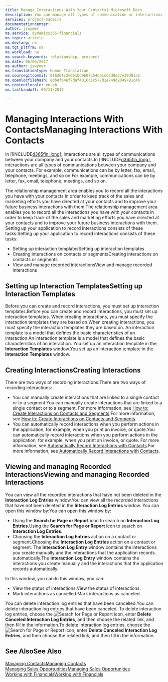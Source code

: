 ```yaml
---
title: Manage Interactions With Your Contacts| Microsoft Docs
description: You can manage all types of communication or interactions between your company and your contacts, for example, letters, phone calls, meetings, and so on.
services: project-madeira
documentationcenter: 
author: jswymer
ms.service: dynamics365-financials
ms.topic: article
ms.devlang: na
ms.tgt_pltfrm: na
ms.workload: na
ms.search.keywords: relationship, prospect
ms.date: 06/06/2017
ms.author: jswymer
ms.translationtype: Human Translation
ms.sourcegitcommit: 81636fc2e661bd9b07c54da1cd5d0d27e30d01a2
ms.openlocfilehash: 8dbefb4ef7daf4016c5c577d1e749d2049791c4b
ms.contentlocale: en-gb
ms.lasthandoff: 09/11/2017

---
```

# <a name="managing-interactions-with-contacts"></a><span data-ttu-id="f4f77-103">Managing Interactions With Contacts</span><span class="sxs-lookup"><span data-stu-id="f4f77-103">Managing Interactions With Contacts</span></span>
<span data-ttu-id="f4f77-104">In [!INCLUDE[d365fin_long](includes/d365fin_long_md.md)], interactions are all types of communications between your company and your contacts.</span><span class="sxs-lookup"><span data-stu-id="f4f77-104">In [!INCLUDE[d365fin_long](includes/d365fin_long_md.md)], interactions are all types of communications between your company and your contacts.</span></span> <span data-ttu-id="f4f77-105">For example, communications can be by letter, fax, email, telephone, meetings, and so on.</span><span class="sxs-lookup"><span data-stu-id="f4f77-105">For example, communications can be by letter, fax, email, telephone, meetings, and so on.</span></span>

<span data-ttu-id="f4f77-106">The relationship management area enables you to record all the interactions you have with your contacts in order to keep track of the sales and marketing efforts you have directed at your contacts and to improve your future business interactions with them.</span><span class="sxs-lookup"><span data-stu-id="f4f77-106">The relationship management area enables you to record all the interactions you have with your contacts in order to keep track of the sales and marketing efforts you have directed at your contacts and to improve your future business interactions with them.</span></span> <span data-ttu-id="f4f77-107">Setting up your application to record interactions consists of these tasks:</span><span class="sxs-lookup"><span data-stu-id="f4f77-107">Setting up your application to record interactions consists of these tasks:</span></span>

* <span data-ttu-id="f4f77-108">Setting up interaction templates</span><span class="sxs-lookup"><span data-stu-id="f4f77-108">Setting up interaction templates</span></span>  
* <span data-ttu-id="f4f77-109">Creating interactions on contacts or segments</span><span class="sxs-lookup"><span data-stu-id="f4f77-109">Creating interactions on contacts or segments</span></span>  
* <span data-ttu-id="f4f77-110">View and manage recorded interactions</span><span class="sxs-lookup"><span data-stu-id="f4f77-110">View and manage recorded interactions</span></span>  

##  <a name="setting-up-interaction-templates"></a><span data-ttu-id="f4f77-111">Setting up Interaction Templates</span><span class="sxs-lookup"><span data-stu-id="f4f77-111">Setting up Interaction Templates</span></span>
<span data-ttu-id="f4f77-112">Before you can create and record interactions, you must set up interaction templates.</span><span class="sxs-lookup"><span data-stu-id="f4f77-112">Before you can create and record interactions, you must set up interaction templates.</span></span> <span data-ttu-id="f4f77-113">When creating interactions, you must specify the interaction templates they are based on.</span><span class="sxs-lookup"><span data-stu-id="f4f77-113">When creating interactions, you must specify the interaction templates they are based on.</span></span> <span data-ttu-id="f4f77-114">An interaction template is a model that defines the basic characteristics of an interaction.</span><span class="sxs-lookup"><span data-stu-id="f4f77-114">An interaction template is a model that defines the basic characteristics of an interaction.</span></span>
<span data-ttu-id="f4f77-115">You set up an interaction template in the **Interaction Templates** window.</span><span class="sxs-lookup"><span data-stu-id="f4f77-115">You set up an interaction template in the **Interaction Templates** window.</span></span>  

## <a name="creating-interactions"></a><span data-ttu-id="f4f77-116">Creating Interactions</span><span class="sxs-lookup"><span data-stu-id="f4f77-116">Creating Interactions</span></span>
<span data-ttu-id="f4f77-117">There are two ways of recording interactions:</span><span class="sxs-lookup"><span data-stu-id="f4f77-117">There are two ways of recording interactions:</span></span>

* <span data-ttu-id="f4f77-118">You can manually create interactions that are linked to a single contact or to a segment.</span><span class="sxs-lookup"><span data-stu-id="f4f77-118">You can manually create interactions that are linked to a single contact or to a segment.</span></span> <span data-ttu-id="f4f77-119">For more information, see [How to: Create Interactions on Contacts and Segments](marketing-how-create-interactions.md).</span><span class="sxs-lookup"><span data-stu-id="f4f77-119">For more information, see [How to: Create Interactions on Contacts and Segments](marketing-how-create-interactions.md).</span></span>  
* <span data-ttu-id="f4f77-120">You can automatically record interactions when you perform actions in the application, for example, when you print an invoice, or quote.</span><span class="sxs-lookup"><span data-stu-id="f4f77-120">You can automatically record interactions when you perform actions in the application, for example, when you print an invoice, or quote.</span></span> <span data-ttu-id="f4f77-121">For more information, see [Automatically Record Interactions with Contacts](marketing-auto-record-interactions.md).</span><span class="sxs-lookup"><span data-stu-id="f4f77-121">For more information, see [Automatically Record Interactions with Contacts](marketing-auto-record-interactions.md).</span></span>

## <a name="viewing-and-managing-recorded-interactions"></a><span data-ttu-id="f4f77-122">Viewing and managing Recorded Interactions</span><span class="sxs-lookup"><span data-stu-id="f4f77-122">Viewing and managing Recorded Interactions</span></span>
<span data-ttu-id="f4f77-123">You can view all the recorded interactions that have not been deleted in the **Interaction Log Entries** window.</span><span class="sxs-lookup"><span data-stu-id="f4f77-123">You can view all the recorded interactions that have not been deleted in the **Interaction Log Entries** window.</span></span> <span data-ttu-id="f4f77-124">You can open this window by:</span><span class="sxs-lookup"><span data-stu-id="f4f77-124">You can open this window by:</span></span>

* <span data-ttu-id="f4f77-125">Using the **Search for Page or Report** icon to search on **Interaction Log Entries**.</span><span class="sxs-lookup"><span data-stu-id="f4f77-125">Using the **Search for Page or Report** icon to search on **Interaction Log Entries**.</span></span>
* <span data-ttu-id="f4f77-126">Choosing the **Interaction Log Entries** action on a contact or segment.</span><span class="sxs-lookup"><span data-stu-id="f4f77-126">Choosing the **Interaction Log Entries** action on a contact or segment.</span></span>
  <span data-ttu-id="f4f77-127">The **Interaction Log Entry** window contains the interactions you create manually and the interactions that the application records automatically.</span><span class="sxs-lookup"><span data-stu-id="f4f77-127">The **Interaction Log Entry** window contains the interactions you create manually and the interactions that the application records automatically.</span></span>

<span data-ttu-id="f4f77-128">In this window, you can:</span><span class="sxs-lookup"><span data-stu-id="f4f77-128">In this window, you can:</span></span>

* <span data-ttu-id="f4f77-129">View the status of interactions.</span><span class="sxs-lookup"><span data-stu-id="f4f77-129">View the status of interactions.</span></span>
* <span data-ttu-id="f4f77-130">Mark interactions as cancelled.</span><span class="sxs-lookup"><span data-stu-id="f4f77-130">Mark interactions as canceled.</span></span>

<span data-ttu-id="f4f77-131">You can delete interaction log entries that have been cancelled.</span><span class="sxs-lookup"><span data-stu-id="f4f77-131">You can delete interaction log entries that have been canceled.</span></span> <span data-ttu-id="f4f77-132">To delete interaction log entries, choose the ![Search for Page or Report](media/ui-search/search_small.png "Search for Page or Report icon") icon, enter **Delete Canceled Interaction Log Entries**, and then choose the related link, and then fill in the information.</span><span class="sxs-lookup"><span data-stu-id="f4f77-132">To delete interaction log entries, choose the ![Search for Page or Report](media/ui-search/search_small.png "Search for Page or Report icon") icon, enter **Delete Canceled Interaction Log Entries**, and then choose the related link, and then fill in the information.</span></span>

## <a name="see-also"></a><span data-ttu-id="f4f77-133">See Also</span><span class="sxs-lookup"><span data-stu-id="f4f77-133">See Also</span></span>
[<span data-ttu-id="f4f77-134">Managing Contacts</span><span class="sxs-lookup"><span data-stu-id="f4f77-134">Managing Contacts</span></span>](marketing-contacts.md)  
[<span data-ttu-id="f4f77-135">Managing Sales Opportunities</span><span class="sxs-lookup"><span data-stu-id="f4f77-135">Managing Sales Opportunities</span></span>](marketing-manage-sales-opportunities.md)  
[<span data-ttu-id="f4f77-136">Working with Financials</span><span class="sxs-lookup"><span data-stu-id="f4f77-136">Working with Financials</span></span>](ui-work-product.md)  

